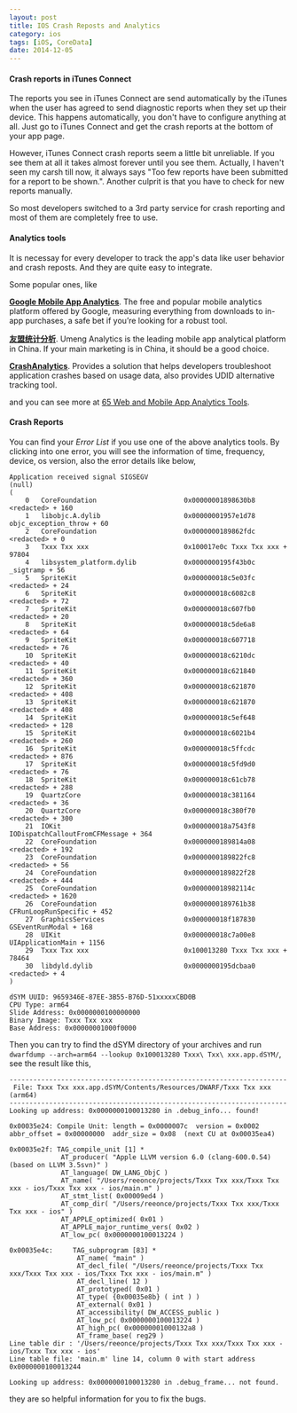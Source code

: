 ```yaml
---
layout: post
title: IOS Crash Reposts and Analytics
category: ios
tags: [iOS, CoreData]
date: 2014-12-05
---
```


#### Crash reports in iTunes Connect

The reports you see in iTunes Connect are send automatically by the iTunes when the user has agreed to send diagnostic reports when they set up their device. This happens automatically, you don't have to configure anything at all. Just go to iTunes Connect and get the crash reports at the bottom of your app page.

However, iTunes Connect crash reports seem a little bit unreliable. If you see them at all it takes almost forever until you see them. Actually, I haven't seen my carsh till now, it always says "Too few reports have been submitted for a report to be shown.". Another culprit is that you have to check for new reports manually.

So most developers switched to a 3rd party service for crash reporting and most of them are completely free to use.

#### Analytics tools

It is necessay for every developer to track the app's data like user behavior and crash reposts. And they are quite easy to integrate.

Some popular ones, like

**[Google Mobile App Analytics](http://www.google.com/analytics/mobile/)**. The free and popular mobile analytics platform offered by Google, measuring everything from downloads to in-app purchases, a safe bet if you’re looking for a robust tool.

**[友盟统计分析](http://www.umeng.com/)**. Umeng Analytics is the leading mobile app analytical platform in China. If your main marketing is in China, it should be a good choice.

**[CrashAnalytics](http://try.crashlytics.com/)**. Provides a solution that helps developers troubleshoot application crashes based on usage data, also provides UDID alternative tracking tool.

and you can see more at [65 Web and Mobile App Analytics Tools](http://autosend.io/blog/analytics-tools-web-mobile/).

#### Crash Reports

You can find your *Error List* if you use one of the above analytics tools. By clicking into one error, you will see the information of time, frequency, device, os version, also the error details like below,

```
Application received signal SIGSEGV
(null)
(
	0   CoreFoundation                      0x00000001898630b8 <redacted> + 160
	1   libobjc.A.dylib                     0x00000001957e1d78 objc_exception_throw + 60
	2   CoreFoundation                      0x0000000189862fdc <redacted> + 0
	3   Txxx Txx xxx                        0x100017e0c Txxx Txx xxx + 97804
	4   libsystem_platform.dylib            0x0000000195f43b0c _sigtramp + 56
	5   SpriteKit                           0x000000018c5e03fc <redacted> + 24
	6   SpriteKit                           0x000000018c6082c8 <redacted> + 72
	7   SpriteKit                           0x000000018c607fb0 <redacted> + 20
	8   SpriteKit                           0x000000018c5de6a8 <redacted> + 64
	9   SpriteKit                           0x000000018c607718 <redacted> + 76
	10  SpriteKit                           0x000000018c6210dc <redacted> + 40
	11  SpriteKit                           0x000000018c621840 <redacted> + 360
	12  SpriteKit                           0x000000018c621870 <redacted> + 408
	13  SpriteKit                           0x000000018c621870 <redacted> + 408
	14  SpriteKit                           0x000000018c5ef648 <redacted> + 128
	15  SpriteKit                           0x000000018c6021b4 <redacted> + 260
	16  SpriteKit                           0x000000018c5ffcdc <redacted> + 876
	17  SpriteKit                           0x000000018c5fd9d0 <redacted> + 76
	18  SpriteKit                           0x000000018c61cb78 <redacted> + 288
	19  QuartzCore                          0x000000018c381164 <redacted> + 36
	20  QuartzCore                          0x000000018c380f70 <redacted> + 300
	21  IOKit                               0x000000018a7543f8 IODispatchCalloutFromCFMessage + 364
	22  CoreFoundation                      0x0000000189814a08 <redacted> + 192
	23  CoreFoundation                      0x0000000189822fc8 <redacted> + 56
	24  CoreFoundation                      0x0000000189822f28 <redacted> + 444
	25  CoreFoundation                      0x000000018982114c <redacted> + 1620
	26  CoreFoundation                      0x0000000189761b38 CFRunLoopRunSpecific + 452
	27  GraphicsServices                    0x000000018f187830 GSEventRunModal + 168
	28  UIKit                               0x000000018c7a00e8 UIApplicationMain + 1156
	29  Txxx Txx xxx                        0x100013280 Txxx Txx xxx + 78464
	30  libdyld.dylib                       0x0000000195dcbaa0 <redacted> + 4
)

dSYM UUID: 9659346E-87EE-3B55-B76D-51xxxxxCBD0B
CPU Type: arm64
Slide Address: 0x0000000100000000
Binary Image: Txxx Txx xxx
Base Address: 0x00000001000f0000
```

Then you can try to find the dSYM directory of your archives and run `dwarfdump --arch=arm64 --lookup 0x100013280 Txxx\ Txx\ xxx.app.dSYM/`, see the result like this, 

```
----------------------------------------------------------------------
 File: Txxx Txx xxx.app.dSYM/Contents/Resources/DWARF/Txxx Txx xxx (arm64)
----------------------------------------------------------------------
Looking up address: 0x0000000100013280 in .debug_info... found!

0x00035e24: Compile Unit: length = 0x0000007c  version = 0x0002  abbr_offset = 0x00000000  addr_size = 0x08  (next CU at 0x00035ea4)

0x00035e2f: TAG_compile_unit [1] *
             AT_producer( "Apple LLVM version 6.0 (clang-600.0.54) (based on LLVM 3.5svn)" )
             AT_language( DW_LANG_ObjC )
             AT_name( "/Users/reeonce/projects/Txxx Txx xxx/Txxx Txx xxx - ios/Txxx Txx xxx - ios/main.m" )
             AT_stmt_list( 0x00009ed4 )
             AT_comp_dir( "/Users/reeonce/projects/Txxx Txx xxx/Txxx Txx xxx - ios" )
             AT_APPLE_optimized( 0x01 )
             AT_APPLE_major_runtime_vers( 0x02 )
             AT_low_pc( 0x0000000100013224 )

0x00035e4c:     TAG_subprogram [83] *
                 AT_name( "main" )
                 AT_decl_file( "/Users/reeonce/projects/Txxx Txx xxx/Txxx Txx xxx - ios/Txxx Txx xxx - ios/main.m" )
                 AT_decl_line( 12 )
                 AT_prototyped( 0x01 )
                 AT_type( {0x00035e8b} ( int ) )
                 AT_external( 0x01 )
                 AT_accessibility( DW_ACCESS_public )
                 AT_low_pc( 0x0000000100013224 )
                 AT_high_pc( 0x00000001000132a8 )
                 AT_frame_base( reg29 )
Line table dir : '/Users/reeonce/projects/Txxx Txx xxx/Txxx Txx xxx - ios/Txxx Txx xxx - ios'
Line table file: 'main.m' line 14, column 0 with start address 0x0000000100013244

Looking up address: 0x0000000100013280 in .debug_frame... not found.
```

they are so helpful information for you to fix the bugs.